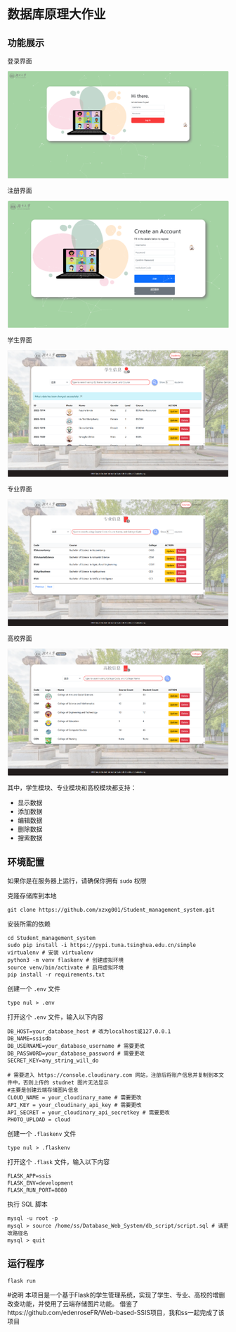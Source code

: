 # 数据库原理大作业

## 功能展示

登录界面

![image_1](./figs/image_1.png)

注册界面

![image_5](./figs/image_5.png)

学生界面

![image_2](./figs/image_2.png)

专业界面

![image_3](./figs/image_3.png)

高校界面

![image_4](./figs/image_4.png)

其中，学生模块、专业模块和高校模块都支持：

- 显示数据
- 添加数据
- 编辑数据
- 删除数据
- 搜索数据

## 环境配置

如果你是在服务器上运行，请确保你拥有 `sudo` 权限

克隆存储库到本地

```shell
git clone https://github.com/xzxg001/Student_management_system.git
```

安装所需的依赖

```shell
cd Student_management_system
sudo pip install -i https://pypi.tuna.tsinghua.edu.cn/simple virtualenv # 安装 virtualenv
python3 -m venv flaskenv # 创建虚拟环境
source venv/bin/activate # 启用虚拟环境
pip install -r requirements.txt
```

创建一个 `.env` 文件

```shell
type nul > .env
```

打开这个 `.env` 文件，输入以下内容

```shell
DB_HOST=your_database_host # 改为localhost或127.0.0.1
DB_NAME=ssisdb
DB_USERNAME=your_database_username # 需要更改
DB_PASSWORD=your_database_password # 需要更改
SECRET_KEY=any_string_will_do

# 需要进入 https://console.cloudinary.com 网站，注册后将账户信息并复制到本文件中，否则上传的 studnet 图片无法显示
#主要是创建云端存储图片信息
CLOUD_NAME = your_cloudinary_name # 需要更改
API_KEY = your_cloudinary_api_key # 需要更改
API_SECRET = your_cloudinary_api_secretkey # 需要更改
PHOTO_UPLOAD = cloud
```

创建一个 `.flaskenv` 文件

```shell
type nul > .flaskenv
```

打开这个 `.flask` 文件，输入以下内容

```shell
FLASK_APP=ssis
FLASK_ENV=development
FLASK_RUN_PORT=8080
```

执行 SQL 脚本

```shell
mysql -u root -p
mysql > source /home/ss/Database_Web_System/db_script/script.sql # 请更改路径名
mysql > quit
```

## 运行程序

```shell
flask run
```

#说明
本项目是一个基于Flask的学生管理系统，实现了学生、专业、高校的增删改查功能，并使用了云端存储图片功能。
借鉴了https://github.com/edenroseFR/Web-based-SSIS项目，我和ss一起完成了该项目